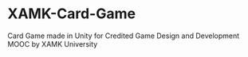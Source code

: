 # XAMK-Card-Game
Card Game made in Unity for Credited Game Design and Development MOOC by XAMK University
